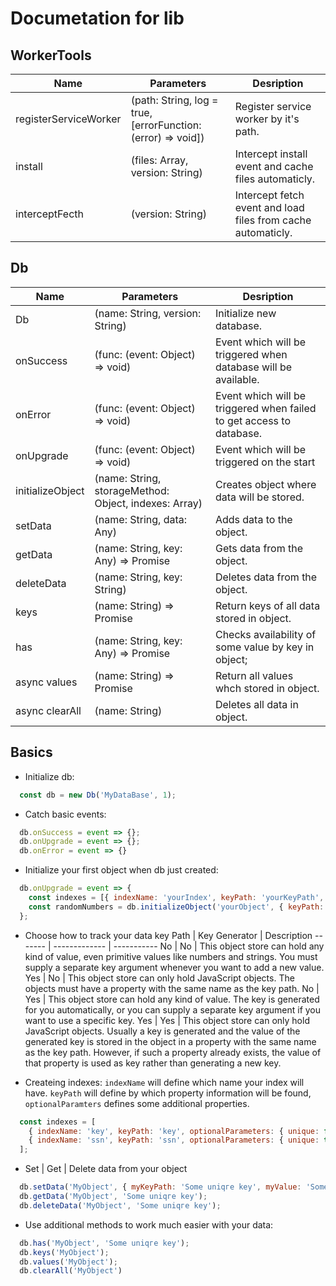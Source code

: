 # Documetation for lib
## WorkerTools
  Name | Parameters | Desription 
  ---- | ---------- | ---------- 
  registerServiceWorker | (path: String, log = true, [errorFunction: (error) => void]) | Register service worker by it's path.
  install | (files: Array, version: String) | Intercept install event and cache files automaticly.
  interceptFecth | (version: String) | Intercept fetch event and load files from cache automaticly.
## Db
  Name | Parameters | Desription 
  ---- | ---------- | ---------- 
  Db | (name: String, version: String) | Initialize new database. 
  onSuccess | (func: (event: Object) => void) | Event which will be triggered when database will be available.
  onError | (func: (event: Object) => void) | Event which will be triggered when failed to get access to database.
  onUpgrade | (func: (event: Object) => void) | Event which will be triggered on the start
  initializeObject | (name: String, storageMethod: Object, indexes: Array) | Creates object where data will be stored.
  setData | (name: String, data: Any) | Adds data to the object.
  getData | (name: String, key: Any) => Promise | Gets data from the object.
  deleteData | (name: String, key: String) | Deletes data from the object.
  keys | (name: String) => Promise | Return keys of all data stored in object.
  has | (name: String, key: Any) => Promise | Checks availability of some value by key in object;
  async values | (name: String) => Promise | Return all values whch stored in object.
  async clearAll | (name: String) | Deletes all data in object.

## Basics
* Initialize db: 
```javascript
  const db = new Db('MyDataBase', 1);
```

* Catch basic events:
```javascript
  db.onSuccess = event => {};
  db.onUpgrade = event => {};
  db.onError = event => {}
```

* Initialize your first object when db just created:
```javascript
  db.onUpgrade = event => {
    const indexes = [{ indexName: 'yourIndex', keyPath: 'yourKeyPath', optionalParameters: { unique: false }}];
    const randomNumbers = db.initializeObject('yourObject', { keyPath: 'yourKey'}, indexes);
  };
```

* Choose how to track your data
  key Path | Key Generator | Description
  ------- | ------------- | -----------
  No | No |	This object store can hold any kind of value, even primitive values like numbers and strings. You must supply a separate key argument whenever you want to add a new value.
  Yes |	No | This object store can only hold JavaScript objects. The objects must have a property with the same name as the key path.
  No | Yes | This object store can hold any kind of value. The key is generated for you automatically, or you can supply a separate key argument if you want to use a specific key.
  Yes |	Yes |	This object store can only hold JavaScript objects. Usually a key is generated and the value of the generated key is stored in the object in a property with the same name as the key path. However, if such a property already exists, the value of that property is used as key rather than generating a new key.

* Createing indexes: 
<code>indexName</code> will define which name your index will have. <code>keyPath</code> will define by which property information will be found, <code>optionalParamters</code> defines some additional properties. 
```javascript
  const indexes = [
    { indexName: 'key', keyPath: 'key', optionalParameters: { unique: false }},
    { indexName: 'ssn', keyPath: 'ssn', optionalParameters: { unique: true }},
  ];
```

* Set | Get | Delete data from your object
```javascript
  db.setData('MyObject', { myKeyPath: 'Some uniqгe key', myValue: 'Some value' });
  db.getData('MyObject', 'Some uniqгe key');
  db.deleteData('MyObject', 'Some uniqгe key');
```

* Use additional methods to work much easier with your data:
```javascript
  db.has('MyObject', 'Some uniqгe key');
  db.keys('MyObject');
  db.values('MyObject'); 
  db.clearAll('MyObject')
```

